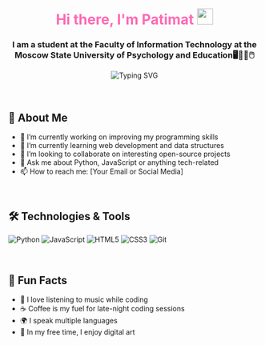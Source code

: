 <h1 align="center" style="color: #ff69b4;">Hi there, I'm Patimat <img src="https://github.com/blackcater/blackcater/raw/main/images/Hi.gif" height="32"/></h1>
<h3 align="center">I am a student at the Faculty of Information Technology at the Moscow State University of Psychology and Education🖥️👨‍💻🖱️</h3>

<div align="center">
  <img src="https://readme-typing-svg.demolab.com?font=Fira+Code&size=22&duration=3000&pause=1000&color=FF69B4&center=true&vCenter=true&width=435&lines=Welcome+to+my+GitHub+profile!;Enjoy+your+stay+%3A);Coding+with+love+%E2%9D%A4%EF%B8%8F" alt="Typing SVG" />
</div>

<br>


<br>

## 🌸 About Me
- 🔭 I’m currently working on improving my programming skills
- 🌱 I’m currently learning web development and data structures
- 👯 I’m looking to collaborate on interesting open-source projects
- 💬 Ask me about Python, JavaScript or anything tech-related
- 📫 How to reach me: [Your Email or Social Media]

<br>

## 🛠️ Technologies & Tools
![Python](https://img.shields.io/badge/Python-FFD43B?style=for-the-badge&logo=python&logoColor=blue)
![JavaScript](https://img.shields.io/badge/JavaScript-323330?style=for-the-badge&logo=javascript&logoColor=F7DF1E)
![HTML5](https://img.shields.io/badge/HTML5-E34F26?style=for-the-badge&logo=html5&logoColor=white)
![CSS3](https://img.shields.io/badge/CSS3-1572B6?style=for-the-badge&logo=css3&logoColor=white)
![Git](https://img.shields.io/badge/GIT-E44C30?style=for-the-badge&logo=git&logoColor=white)

<br>

## 🌺 Fun Facts
- 🎵 I love listening to music while coding
- ☕ Coffee is my fuel for late-night coding sessions
- 🌍 I speak multiple languages
- 🎨 In my free time, I enjoy digital art

